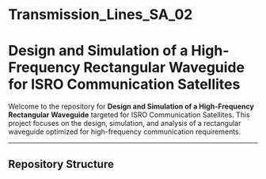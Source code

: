 # Transmission_Lines_SA_02
# Design and Simulation of a High-Frequency Rectangular Waveguide for ISRO Communication Satellites

Welcome to the repository for **Design and Simulation of a High-Frequency Rectangular Waveguide** targeted for ISRO Communication Satellites. This project focuses on the design, simulation, and analysis of a rectangular waveguide optimized for high-frequency communication requirements.

---

## Repository Structure


